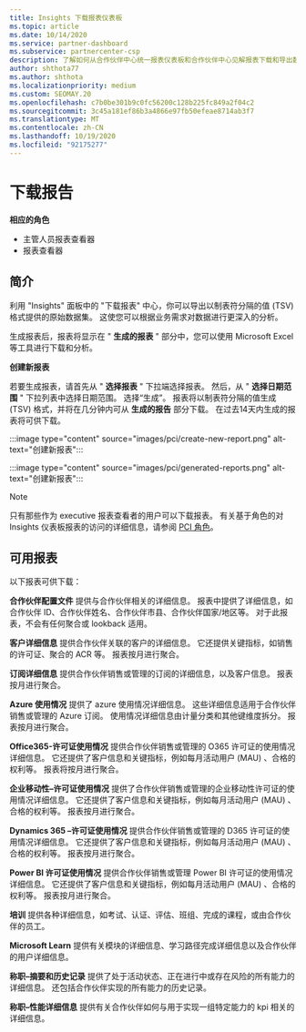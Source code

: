 ```yaml
---
title: Insights 下载报表仪表板
ms.topic: article
ms.date: 10/14/2020
ms.service: partner-dashboard
ms.subservice: partnercenter-csp
description: 了解如何从合作伙伴中心统一报表仪表板和合作伙伴中心见解报表下载和导出数据。
author: shthota77
ms.author: shthota
ms.localizationpriority: medium
ms.custom: SEOMAY.20
ms.openlocfilehash: c7b0be301b9c0fc56200c128b225fc849a2f04c2
ms.sourcegitcommit: 3c45a181ef86b3a4866e97fb50efeae8714ab3f7
ms.translationtype: MT
ms.contentlocale: zh-CN
ms.lasthandoff: 10/19/2020
ms.locfileid: "92175277"
---
```

# <a name="download-reports"></a>下载报告

**相应的角色**
- 主管人员报表查看器
- 报表查看器

## <a name="introduction"></a>简介

利用 "Insights" 面板中的 "下载报表" 中心，你可以导出以制表符分隔的值 (TSV) 格式提供的原始数据集。 这使您可以根据业务需求对数据进行更深入的分析。

生成报表后，报表将显示在 " **生成的报表** " 部分中，您可以使用 Microsoft Excel 等工具进行下载和分析。

**创建新报表**

若要生成报表，请首先从 " **选择报表** " 下拉端选择报表。 然后，从 " **选择日期范围** " 下拉列表中选择日期范围。 选择“生成”。 报表将以制表符分隔的值生成 (TSV) 格式，并将在几分钟内可从 **生成的报告** 部分下载。 在过去14天内生成的报表将可供下载。

:::image type="content" source="images/pci/create-new-report.png" alt-text="创建新报表":::

:::image type="content" source="images/pci/generated-reports.png" alt-text="创建新报表":::

>[!NOTE] 
>只有那些作为 executive 报表查看者的用户可以下载报表。 有关基于角色的对 Insights 仪表板报表的访问的详细信息，请参阅 [PCI 角色](pci-roles.md)。 

## <a name="available-reports"></a>可用报表

以下报表可供下载：

**合作伙伴配置文件** 提供与合作伙伴相关的详细信息。 报表中提供了详细信息，如合作伙伴 ID、合作伙伴姓名、合作伙伴市县、合作伙伴国家/地区等。 对于此报表，不会有任何聚合或 lookback 适用。

**客户详细信息** 提供合作伙伴关联的客户的详细信息。 它还提供关键指标，如销售的许可证、聚合的 ACR 等。 报表按月进行聚合。

**订阅详细信息** 提供合作伙伴销售或管理的订阅的详细信息，以及客户信息。 报表按月进行聚合。

**Azure 使用情况** 提供了 azure 使用情况详细信息。 这些详细信息适用于合作伙伴销售或管理的 Azure 订阅。 使用情况详细信息由计量分类和其他键维度拆分。 报表按月进行聚合。

**Office365-许可证使用情况** 提供合作伙伴销售或管理的 O365 许可证的使用情况详细信息。 它还提供了客户信息和关键指标，例如每月活动用户 (MAU) 、合格的权利等。 报表将按月进行聚合。

**企业移动性–许可证使用情况**  提供了合作伙伴销售或管理的企业移动性许可证的使用情况详细信息。 它还提供了客户信息和关键指标，例如每月活动用户 (MAU) 、合格的权利等。 报表按月进行聚合。

**Dynamics 365 –许可证使用情况** 提供合作伙伴销售或管理的 D365 许可证的使用情况详细信息。 它还提供了客户信息和关键指标，例如每月活动用户 (MAU) 、合格的权利等。 报表按月进行聚合。

**Power BI 许可证使用情况** 提供合作伙伴销售或管理 Power BI 许可证的使用情况详细信息。 它还提供了客户信息和关键指标，例如每月活动用户 (MAU) 、合格的权利等。 报表按月进行聚合。

**培训** 提供各种详细信息，如考试、认证、评估、班组、完成的课程，或由合作伙伴的员工。

**Microsoft Learn** 提供有关模块的详细信息、学习路径完成详细信息以及合作伙伴的用户详细信息。

**称职–摘要和历史记录** 提供了处于活动状态、正在进行中或存在风险的所有能力的详细信息。 还包括合作伙伴实现的所有能力的历史记录。

**称职–性能详细信息** 提供有关合作伙伴如何与用于实现一组特定能力的 kpi 相关的详细信息。

